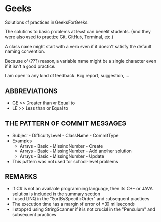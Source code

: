 # Geeks
Solutions of practices in GeeksForGeeks.

The solutions to basic problems at least can benefit students. 
  (And they were also used to practice Git, GitHub, Terminal, etc.) 

A class name might start with a verb even if it doesn't satisfy the default naming convention. 

Because of (???) reason, a variable name might be a single character even if it isn't a good practice.  

I am open to any kind of feedback. Bug report, suggestion, ...

## ABBREVIATIONS
* GE >> Greater than or Equal to
* LE >> Less than or Equal to
 
## THE PATTERN OF COMMIT MESSAGES
* Subject - DifficultyLevel - ClassName - CommitType
* Examples
  * Arrays - Basic - MissingNumber - Create
  * Arrays - Basic - MissingNumber - Add another solution
  * Arrays - Basic - MissingNumber - Update
* This pattern was not used for school-level problems
 
## REMARKS
* If C# is not an available programming language, then its C++ or JAVA solution is included in the summary section
* I used LINQ in the "SortBySpecificOrder" and subsequent practices
* The execution time has a margin of error of &#0177;30 miliseconds
* I stopped using StringScanner if it is not crucial in the "Pendulum" and subsequent practices
